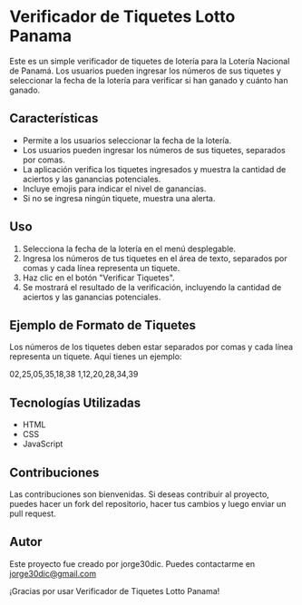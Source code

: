 # Verificador de Tiquetes Lotto Panama

Este es un simple verificador de tiquetes de lotería para la Lotería Nacional de Panamá. Los usuarios pueden ingresar los números de sus tiquetes y seleccionar la fecha de la lotería para verificar si han ganado y cuánto han ganado.

## Características

- Permite a los usuarios seleccionar la fecha de la lotería.
- Los usuarios pueden ingresar los números de sus tiquetes, separados por comas.
- La aplicación verifica los tiquetes ingresados y muestra la cantidad de aciertos y las ganancias potenciales.
- Incluye emojis para indicar el nivel de ganancias.
- Si no se ingresa ningún tiquete, muestra una alerta.

## Uso

1. Selecciona la fecha de la lotería en el menú desplegable.
2. Ingresa los números de tus tiquetes en el área de texto, separados por comas y cada línea representa un tiquete.
3. Haz clic en el botón "Verificar Tiquetes".
4. Se mostrará el resultado de la verificación, incluyendo la cantidad de aciertos y las ganancias potenciales.

## Ejemplo de Formato de Tiquetes

Los números de los tiquetes deben estar separados por comas y cada línea representa un tiquete. Aquí tienes un ejemplo:

02,25,05,35,18,38
1,12,20,28,34,39


## Tecnologías Utilizadas

- HTML
- CSS
- JavaScript

## Contribuciones

Las contribuciones son bienvenidas. Si deseas contribuir al proyecto, puedes hacer un fork del repositorio, hacer tus cambios y luego enviar un pull request.

## Autor

Este proyecto fue creado por jorge30dic. Puedes contactarme en jorge30dic@gmail.com

¡Gracias por usar Verificador de Tiquetes Lotto Panama!
